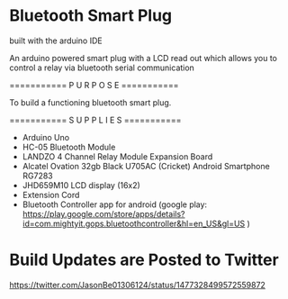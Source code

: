 # Bluetooth Smart Plug
built with the arduino IDE

An arduino powered smart plug with a LCD read out which allows you to control a relay via bluetooth serial communication

 =========== P U R P O S E ===========

To build a functioning bluetooth smart plug.

 =========== S U P P L I E S ===========
 - Arduino Uno
 - HC-05 Bluetooth Module
 - LANDZO 4 Channel Relay Module Expansion Board
 - Alcatel Ovation 32gb Black U705AC (Cricket) Android Smartphone RG7283 
 - JHD659M10 LCD display (16x2)
 - Extension Cord
 - Bluetooth Controller app for android (google play: https://play.google.com/store/apps/details?id=com.mightyit.gops.bluetoothcontroller&hl=en_US&gl=US )
 
 # Build Updates are Posted to Twitter
 https://twitter.com/JasonBe01306124/status/1477328499572559872



